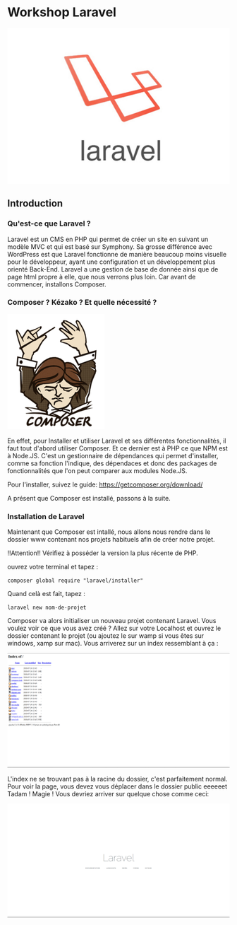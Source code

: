 # Workshop Laravel

![Logo Laravel](laravel-logo-big.png)

## Introduction
### Qu'est-ce que Laravel ?

Laravel est un CMS en PHP qui permet de créer un site en suivant un modèle MVC et qui est basé sur Symphony. Sa grosse différence avec WordPress est que Laravel fonctionne de manière beaucoup moins visuelle pour le développeur, ayant une configuration et un développement plus orienté Back-End.
Laravel a une gestion de base de donnée ainsi que de page html propre à elle, que nous verrons plus loin.
Car avant de commencer, installons Composer.

### Composer ? Kézako ? Et quelle nécessité ?

![Logo Composer](Logo-composer-transparent.png)

En effet, pour Installer et utiliser Laravel et ses différentes fonctionnalités, il faut tout d'abord utiliser Composer. Et ce dernier est à PHP ce que NPM est à Node.JS. C'est un gestionnaire de dépendances qui permet d'installer, comme sa fonction l'indique, des dépendaces et donc des packages de fonctionnalités que l'on peut comparer aux modules Node.JS.

Pour l'installer, suivez le guide: https://getcomposer.org/download/

A présent que Composer est installé, passons à la suite.

### Installation de Laravel

Maintenant que Composer est intallé, nous allons nous rendre dans le dossier www contenant nos projets habituels afin de créer notre projet.

!!Attention!! Vérifiez à posséder la version la plus récente de PHP.

ouvrez votre terminal et tapez :
```
composer global require "laravel/installer"
```

Quand celà est fait, tapez : 
```
laravel new nom-de-projet
```

Composer va alors initialiser un nouveau projet contenant Laravel.
Vous voulez voir ce que vous avez créé ? Allez sur votre Localhost et ouvrez le dossier contenant le projet (ou ajoutez le sur wamp si vous êtes sur windows, xamp sur mac).
Vous arriverez sur un index ressemblant à ça : 

![index](folder-content.png)

L'index ne se trouvant pas à la racine du dossier, c'est parfaitement normal. Pour voir la page, vous devez vous déplacer dans le dossier public eeeeeet Tadam ! Magie ! Vous devriez arriver sur quelque chose comme ceci: 

![page](index.png)

